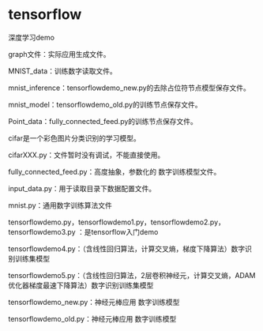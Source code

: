 # tensorflow
深度学习demo

graph文件：实际应用生成文件。

MNIST_data：训练数字读取文件。

mnist_inference：tensorflowdemo_new.py的去除占位符节点模型保存文件。

mnist_model：tensorflowdemo_old.py的训练节点保存文件。

Point_data：fully_connected_feed.py的训练节点保存文件。

cifar是一个彩色图片分类识别的学习模型。

cifarXXX.py：文件暂时没有调试，不能直接使用。

fully_connected_feed.py：高度抽象，参数化的 数字训练模型文件。

input_data.py：用于读取目录下数据配置文件。

mnist.py：通用数字训练算法文件

tensorflowdemo.py，tensorflowdemo1.py，tensorflowdemo2.py，tensorflowdemo3.py ：是tensorflow入门demo

tensorflowdemo4.py：（含线性回归算法，计算交叉熵，梯度下降算法）数字识别训练集模型

tensorflowdemo5.py：（含线性回归算法，2层卷积神经元，计算交叉熵，ADAM优化器梯度最速下降算法）数字识别训练集模型

tensorflowdemo_new.py：神经元棒应用 数字训练模型

tensorflowdemo_old.py：神经元棒应用 数字训练模型
